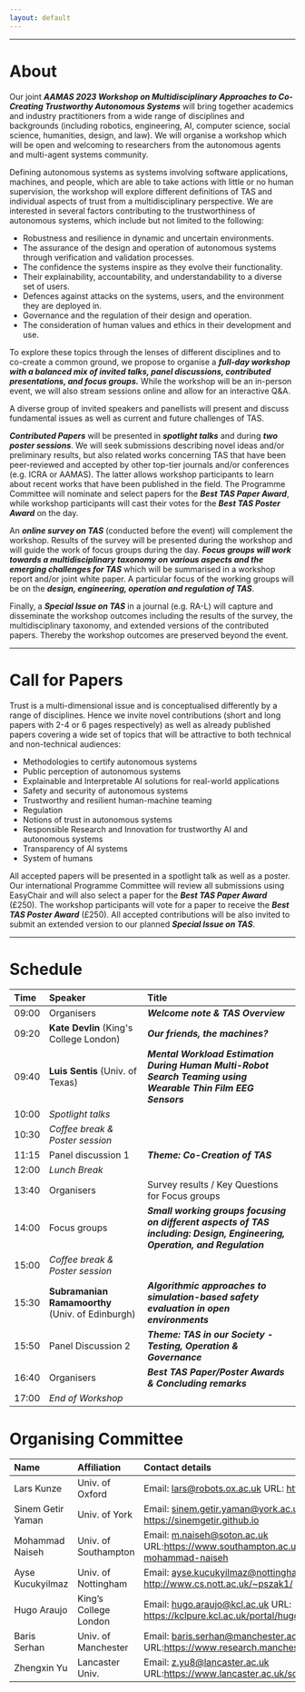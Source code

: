 ```yaml
---
layout: default
---
```


***

# About

Our joint **_AAMAS 2023 Workshop on Multidisciplinary Approaches to Co-Creating Trustworthy Autonomous Systems_** will bring together academics and industry practitioners from a wide range of disciplines and backgrounds (including robotics, engineering, AI, computer science, social science, humanities, design, and law). We will organise a workshop which will be open and welcoming to researchers from the autonomous agents and multi-agent systems community.   

Defining autonomous systems as systems involving software applications, machines, and people, which are able to take actions with little or no human supervision, the workshop will explore different definitions of TAS and individual aspects of trust from a multidisciplinary perspective. We are interested in several factors contributing to the trustworthiness of autonomous systems, which include but not limited to the following:

  - Robustness and resilience in dynamic and uncertain environments.
  - The assurance of the design and operation of autonomous systems through verification and validation processes.
  - The confidence the systems inspire as they evolve their functionality.
  - Their explainability, accountability, and understandability to a diverse set of users.
  - Defences against attacks on the systems, users, and the environment they are deployed in.
  - Governance and the regulation of their design and operation.
  - The consideration of human values and ethics in their development and use.

To explore these topics through the lenses of different disciplines and to co-create a common ground, we propose to organise a **_full-day workshop with a balanced mix of invited talks, panel discussions, contributed presentations, and focus groups._** While the workshop will be an in-person event, we will also stream sessions online and allow for an interactive Q&A.  

A diverse group of invited speakers and panellists will present and discuss fundamental issues as well as current and future challenges of TAS.  

**_Contributed Papers_** will be presented in **_spotlight talks_** and during **_two poster sessions_**. We will seek submissions describing novel ideas and/or preliminary results, but also related works concerning TAS that have been peer-reviewed and accepted by other top-tier journals and/or conferences (e.g. ICRA or AAMAS). The latter allows workshop participants to learn about recent works that have been published in the field. The Programme Committee will nominate and select papers for the **_Best TAS Paper Award_**, while workshop participants will cast their votes for the **_Best TAS Poster Award_** on the day. 

An **_online survey on TAS_** (conducted before the event) will complement the workshop. Results of the survey will be presented during the workshop and will guide the work of focus groups during the day. **_Focus groups will work towards a multidisciplinary taxonomy on various aspects and the emerging challenges for TAS_** which will be summarised in a workshop report and/or joint white paper. A particular focus of the working groups will be on the **_design, engineering, operation and regulation of TAS_**.

Finally, a **_Special Issue on TAS_** in a journal (e.g. RA-L) will capture and disseminate the workshop outcomes including the results of the survey, the multidisciplinary taxonomy, and extended versions of the contributed papers. Thereby the workshop outcomes are preserved beyond the event. 

* * *

# Call for Papers


Trust is a multi-dimensional issue and is conceptualised differently by a range of disciplines. Hence we invite novel contributions (short and long papers with 2-4 or 6 pages respectively) as well as already published papers covering a wide set of topics that will be attractive to both technical and non-technical audiences:

- Methodologies to certify autonomous systems
- Public perception of autonomous systems
- Explainable and Interpretable AI solutions for real-world applications
- Safety and security of autonomous systems
- Trustworthy and resilient human-machine teaming
- Regulation
- Notions of trust in autonomous systems
- Responsible Research and Innovation for trustworthy AI and autonomous systems
- Transparency of AI systems
- System of humans

All accepted papers will be presented in a spotlight talk as well as a poster. Our international Programme Committee will review all submissions using EasyChair and will also select a paper for the **_Best TAS Paper Award_** (£250). The workshop participants will vote for a paper to receive the **_Best TAS Poster Award_** (£250). All accepted contributions will be also invited to submit an extended version to our planned **_Special Issue on TAS_**.    

***

# Schedule

| Time  | Speaker          | Title |
|:------|:------------------|:------|
| 09:00 | Organisers | **_Welcome note & TAS Overview_**  |
| 09:20 | **Kate Devlin** (King's College London) | **_Our friends, the machines?_** |
| 09:40 | **Luis Sentis** (Univ. of Texas) | **_Mental Workload Estimation During Human Multi-Robot Search Teaming using Wearable Thin Film EEG Sensors_** |
| 10:00 | _Spotlight talks_ | |
| 10:30 | _Coffee break & Poster session_ |
| 11:15 | Panel discussion 1 | **_Theme: Co-Creation of TAS_** |
| 12:00 | _Lunch Break_ |
| 13:40 | Organisers | Survey results / Key Questions for Focus groups |
| 14:00 | Focus groups | **_Small working groups focusing on different aspects of TAS including: Design,  Engineering, Operation, and Regulation_** |
| 15:00 | _Coffee break & Poster session_  |
| 15:30 | **Subramanian Ramamoorthy** (Univ. of Edinburgh) | **_Algorithmic approaches to simulation-based safety evaluation in open environments_** |
| 15:50 | Panel Discussion 2 | **_Theme: TAS in our Society - Testing, Operation & Governance_** |
| 16:40 | Organisers | **_Best TAS Paper/Poster Awards & Concluding remarks_** |
| 17:00 | _End of Workshop_ |

# Organising Committee

| Name | Affiliation | Contact details
|:------|:------------------|:------|
Lars Kunze | Univ. of Oxford | Email: lars@robots.ox.ac.uk URL: https://ori.ox.ac.uk/~lars |
Sinem Getir Yaman | Univ. of York | Email: sinem.getir.yaman@york.ac.uk URL: https://sinemgetir.github.io |
Mohammad Naiseh | Univ. of Southampton | Email: m.naiseh@soton.ac.uk URL:https://www.southampton.ac.uk/people/5yq6nf/doctor-mohammad-naiseh |
Ayse Kucukyilmaz | Univ. of Nottingham | Email: ayse.kucukyilmaz@nottingham.ac.uk URL: http://www.cs.nott.ac.uk/~pszak1/ |
Hugo Araujo | King’s College London | Email: hugo.araujo@kcl.ac.uk  URL: https://kclpure.kcl.ac.uk/portal/hugo.araujo.html |
Baris Serhan | Univ. of Manchester | Email: baris.serhan@manchester.ac.uk URL:https://www.research.manchester.ac.uk/portal/baris.serhan.html |
Zhengxin Yu | Lancaster Univ. | Email: z.yu8@lancaster.ac.uk URL:https://www.lancaster.ac.uk/scc/about-us/people/zhengxin-yu |





